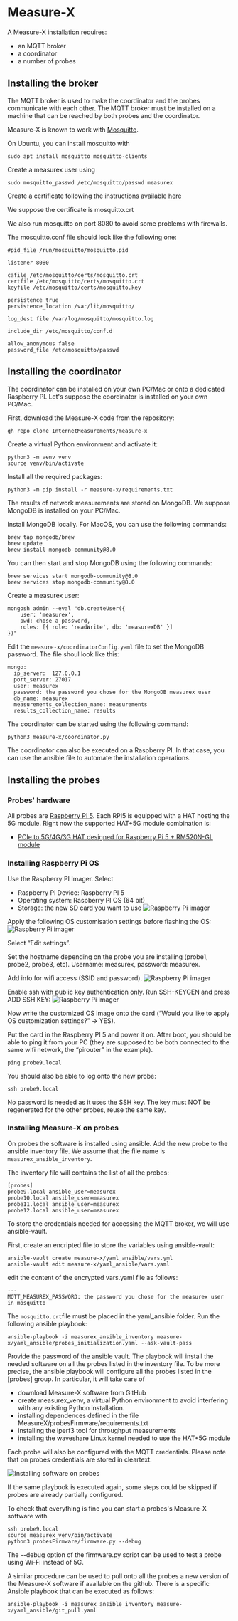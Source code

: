 # Measure-X

A Measure-X installation requires: 
 - an MQTT broker
 - a coordinator
 - a number of probes

## Installing the broker
The MQTT broker is used to make the coordinator and the probes communicate with each other. The MQTT broker must be installed on a machine that can be reached by both probes and the coordinator. 

Measure-X is known to work with [Mosquitto](https://github.com/eclipse-mosquitto/mosquitto).

On Ubuntu, you can install mosquitto with
```
sudo apt install mosquitto mosquitto-clients
```

Create a measurex user using
```
sudo mosquitto_passwd /etc/mosquitto/passwd measurex
```
Create a certificate following the instructions available [here](http://mosquitto.org/man/mosquitto-tls-7.html)

We suppose the certificate is mosquitto.crt

We also run mosquitto on port 8080 to avoid some problems with firewalls. 

The mosquitto.conf file should look like the following one:
```
#pid_file /run/mosquitto/mosquitto.pid

listener 8080

cafile /etc/mosquitto/certs/mosquitto.crt
certfile /etc/mosquitto/certs/mosquitto.crt
keyfile /etc/mosquitto/certs/mosquitto.key

persistence true
persistence_location /var/lib/mosquitto/

log_dest file /var/log/mosquitto/mosquitto.log

include_dir /etc/mosquitto/conf.d

allow_anonymous false
password_file /etc/mosquitto/passwd
```


## Installing the coordinator 
The coordinator can be installed on your own PC/Mac or onto a dedicated Raspberry PI. Let's suppose the coordinator is installed on your own PC/Mac. 

First, download the Measure-X code from the repository:
```
gh repo clone InternetMeasurements/measure-x
```
Create a virtual Python environment and activate it:
```
python3 -m venv venv
source venv/bin/activate
```
Install all the required packages:
```
python3 -m pip install -r measure-x/requirements.txt
````

The results of network measurements are stored on MongoDB. We suppose MongoDB is installed on your PC/Mac. 

Install MongoDB locally. For MacOS, you can use the following commands:
```
brew tap mongodb/brew
brew update
brew install mongodb-community@8.0
````

You can then start and stop MongoDB using the following commands:
```
brew services start mongodb-community@8.0
brew services stop mongodb-community@8.0
```

Create a measurex user:
```
mongosh admin --eval "db.createUser({
    user: 'measurex',
    pwd: chose a password,
    roles: [{ role: 'readWrite', db: 'measurexDB' }]
})"
```
Edit the `measure-x/coordinatorConfig.yaml` file to set the MongoDB password. The file shoul look like this:
```
mongo:
  ip_server:  127.0.0.1
  port_server: 27017
  user: measurex
  password: the password you chose for the MongoDB measurex user
  db_name: measurex
  measurements_collection_name: measurements
  results_collection_name: results
```

The coordinator can be started using the following command:
```
python3 measure-x/coordinator.py
```

The coordinator can also be executed on a Raspberry PI. In that case, you can use the ansible file to automate the installation operations. 



## Installing the probes

### Probes' hardware
All probes are [Raspberry PI 5](https://www.raspberrypi.com/products/raspberry-pi-5/). Each RPI5 is equipped with a HAT hosting the 5G module. 
Right now the supported HAT+5G module combination is:
 - [PCIe to 5G/4G/3G HAT designed for Raspberry Pi 5 + RM520N-GL module](https://www.waveshare.com/product/iot-communication/long-range-wireless/4g-gsm-gprs/rm520n-gl-5g-hat-plus.htm?sku=27336)
 
### Installing Raspberry Pi OS
Use the Raspberry PI Imager. 
Select
- Raspberry Pi Device: Raspberry PI 5
- Operating system: Raspberry PI OS (64 bit)
- Storage: the new SD card you want to use
![Raspberry Pi imager](./figs/imager1.png)

Apply the following OS customisation settings before flashing the OS:
![Raspberry Pi imager](./figs/imager2.png)

Select “Edit settings”.

Set the hostname depending on the probe you are installing (probe1, probe2, probe3, etc). 
Username: measurex, password: measurex. 

Add info for wifi access (SSID and password).
![Raspberry Pi imager](./figs/imager3.png)

Enable ssh with public key authentication only. Run SSH-KEYGEN and press ADD SSH KEY:
![Raspberry Pi imager](./figs/imager4.png)

Now write the customized OS image onto the card (“Would you like to apply OS customization settings?” -> YES). 

Put the card in the Raspberry PI 5 and power it on. After boot, you should be able to ping it from your PC (they are supposed to be both connected to the same wifi network, the “pirouter” in the example).
```
ping probe9.local
````

You should also be able to log onto the new probe:
```
ssh probe9.local
````

No password is needed as it uses the SSH key.  The key must NOT be regenerated for the other probes, reuse the same key.

### Installing Measure-X on probes

On probes the software is installed using ansible. 
Add the new probe to the ansible inventory file. We assume that the file name is `measurex_ansible_inventory`.

The inventory file will contains the list of all the probes: 
```
[probes]
probe9.local ansible_user=measurex
probe10.local ansible_user=measurex
probe11.local ansible_user=measurex
probe12.local ansible_user=measurex
```

To store the credentials needed for accessing the MQTT broker, we will use ansible-vault.

First, create an encripted file to store the variables using ansible-vault: 
```
ansible-vault create measure-x/yaml_ansible/vars.yml
ansible-vault edit measure-x/yaml_ansible/vars.yaml
```
edit the content of the encrypted vars.yaml file as follows:
```
---
MQTT_MEASUREX_PASSWORD: the password you chose for the measurex user in mosquitto
```

The `mosquitto.crt`file must be placed in the yaml_ansible folder. 
Run the following ansible playbook:

`ansible-playbook -i measurex_ansible_inventory measure-x/yaml_ansible/probes_initialization.yaml --ask-vault-pass` 

Provide the password of the ansible vault. 
The playbook will install the needed software on all the probes listed in the inventory file. To be more precise, the ansible playbook will configure all the probes listed in the [probes] group. In particular, it will take care of
- download Measure-X software from GitHub
- create measurex_venv, a virtual Python environment to avoid interfering with any existing Python installation.
- installing dependences defined in the file MeasureX/probesFirmware/requirements.txt
- installing the iperf3 tool for throughput measurements
- installing the waveshare Linux kernel needed to use the HAT+5G module

Each probe will also be configured with the MQTT credentials. Please note that on probes credentials are stored in cleartext. 

![Installing software on probes](./figs/installing1.png)

If the same playbook is executed again, some steps could be skipped if probes are already partially configured.


To check that everything is fine you can start a probes's Measure-X software with 
```
ssh probe9.local
source measurex_venv/bin/activate
python3 probesFirmware/firmware.py --debug
````

The --debug option of the firmware.py script can be used to test a probe using Wi-Fi instead of 5G.

A similar procedure can be used to pull onto all the probes a new version of the Measure-X software if available on the github. There is a specific Ansible playbook that can be executed as follows:
```
ansible-playbook -i measurex_ansible_inventory measure-x/yaml_ansible/git_pull.yaml
```


